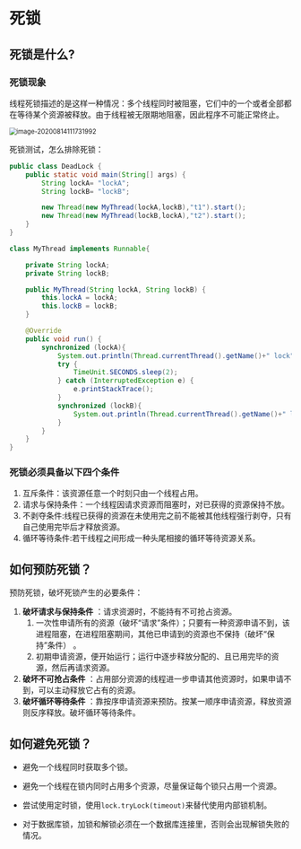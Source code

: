 # 死锁

## 死锁是什么?

###  死锁现象

线程死锁描述的是这样一种情况：多个线程同时被阻塞，它们中的一个或者全部都在等待某个资源被释放。由于线程被无限期地阻塞，因此程序不可能正常终止。

<img src="https://gitee.com/koala010/typora/raw/master/img/image-20200814111731992.png" alt="image-20200814111731992" style="zoom:80%;" />

死锁测试，怎么排除死锁：

```java
public class DeadLock {
    public static void main(String[] args) {
        String lockA= "lockA";
        String lockB= "lockB";

        new Thread(new MyThread(lockA,lockB),"t1").start();
        new Thread(new MyThread(lockB,lockA),"t2").start();
    }
}

class MyThread implements Runnable{

    private String lockA;
    private String lockB;

    public MyThread(String lockA, String lockB) {
        this.lockA = lockA;
        this.lockB = lockB;
    }

    @Override
    public void run() {
        synchronized (lockA){
            System.out.println(Thread.currentThread().getName()+" lock"+lockA+"===>get"+lockB);
            try {
                TimeUnit.SECONDS.sleep(2);
            } catch (InterruptedException e) {
                e.printStackTrace();
            }
            synchronized (lockB){
                System.out.println(Thread.currentThread().getName()+" lock"+lockB+"===>get"+lockA);
            }
        }
    }
}
```

### 死锁必须具备以下四个条件

1. 互斥条件：该资源任意一个时刻只由一个线程占用。
2. 请求与保持条件：一个线程因请求资源而阻塞时，对已获得的资源保持不放。
3. 不剥夺条件:线程已获得的资源在未使用完之前不能被其他线程强行剥夺，只有自己使用完毕后才释放资源。
4. 循环等待条件:若干线程之间形成一种头尾相接的循环等待资源关系。

## 如何预防死锁？

预防死锁，破坏死锁产生的必要条件：

1. **破坏请求与保持条件** ：请求资源时，不能持有不可抢占资源。
   1. 一次性申请所有的资源（破坏“请求”条件）；只要有一种资源申请不到，该进程阻塞，在进程阻塞期间，其他已申请到的资源也不保持（破坏“保持”条件） 。
   2. 初期申请资源，便开始运行；运行中逐步释放分配的、且已用完毕的资源，然后再请求资源。
2. **破坏不可抢占条件** ：占用部分资源的线程进一步申请其他资源时，如果申请不到，可以主动释放它占有的资源。
3. **破坏循环等待条件** ：靠按序申请资源来预防。按某一顺序申请资源，释放资源则反序释放。破坏循环等待条件。

## 如何避免死锁？

- 避免一个线程同时获取多个锁。

- 避免一个线程在锁内同时占用多个资源，尽量保证每个锁只占用一个资源。

- 尝试使用定时锁，使用`lock.tryLock(timeout)`来替代使用内部锁机制。

- 对于数据库锁，加锁和解锁必须在一个数据库连接里，否则会出现解锁失败的情况。

